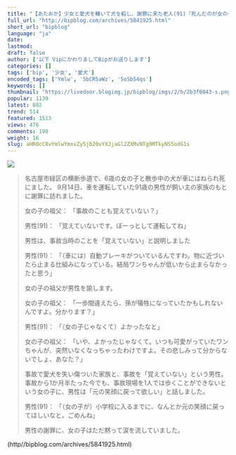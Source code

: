 ```yaml
---
title: "【あたおか】少女と愛犬を轢いて犬を殺し、謝罪に来た老人(91)「死んだのが女の子じゃなくてよかった」 "
full_url: "http://bipblog.com/archives/5841925.html"
short_url: "bipblog"
language: "ja"
date: 
lastmod: 
draft: false
author: ['以下 VipにかわりましてBipがお送りします']
categories: []
tags: ['bip', '少女', '愛犬']
encoded_tags: ['Ymlw', '5bCR5aWz', '5oSb54qs']
keywords: []
thumbnail: "https://livedoor.blogimg.jp/bipblog/imgs/2/b/2b3f0843-s.png"
popular: 1139
latest: 802
trend: 514
featured: 1513
views: 476
comments: 190
weight: 16
slug: aHR0cC8vYmlwYmxvZy5jb20vYXJjaGl2ZXMvNTg0MTkyNS5odG1s
---
```


![](https://livedoor.blogimg.jp/bipblog/imgs/2/b/2b3f0843-s.png)

<blockquote><p class='ent_body_p ent_kyocho '> 名古屋市緑区の横断歩道で、6歳の女の子と散歩中の犬が車にはねられ死にました。 9月14日、車を運転していた91歳の男性が飼い主の家族のもとに謝罪に訪れました。</p> <p class='ent_body_p ent_kyocho'>女の子の祖父： 「事故のことも覚えていない？」</p> <p class='ent_body_p ent_kyocho'>男性(91)： 「覚えていないです。ぼーっとして運転してね」</p> <p class='ent_body_p ent_kyocho'> 男性は、事故当時のことを「覚えていない」と説明しました</p> <p class='ent_body_p ent_kyocho'>男性(91)： 「（車には）自動ブレーキがついているんですわ。物に近づいたら止まる仕組みになっている。結局ワンちゃんが低いから止まらなかったと思う」</p> <p class='ent_body_p ent_kyocho'> 女の子の祖父が男性を諭します。</p> <p class='ent_body_p ent_kyocho'>女の子の祖父： 「一歩間違えたら、孫が犠牲になっていたかもしれないんですよ。分かります？」</p> <p class='ent_body_p ent_kyocho'>男性(91)： 「（女の子じゃなくて）よかったなと」</p> <p class='ent_body_p ent_kyocho'>女の子の祖父： 「いや、よかったじゃなくて。いつも可愛がっていたワンちゃんが、突然いなくなっちゃったわけですよ。その悲しみって分からないでしょ、あなた？」</p> <p class='ent_body_p ent_kyocho'>事故で愛犬を失い傷ついた家族と、事故を「覚えていない」という男性。 事故から1か月半たった今でも、事故現場を1人では歩くことができないという女の子に、男性は「元の笑顔に戻って欲しい」と話しました。</p> <p class='ent_body_p ent_kyocho'>男性(91)： 「（女の子が）小学校に入るまでに、なんとか元の笑顔に戻ってほしいなと。ごめんね」</p> <p class='ent_body_p ent_kyocho'>男性の謝罪に、女の子はただ黙って涙を流していました。 </p></blockquote>

(http//bipblog.com/archives/5841925.html)
